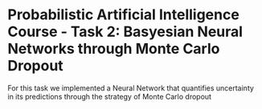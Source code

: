 # Probabilistic Artificial Intelligence Course - Task 2: Basyesian Neural Networks through Monte Carlo Dropout

For this task we implemented a Neural Network that quantifies uncertainty in its predictions through the strategy of Monte Carlo dropout
